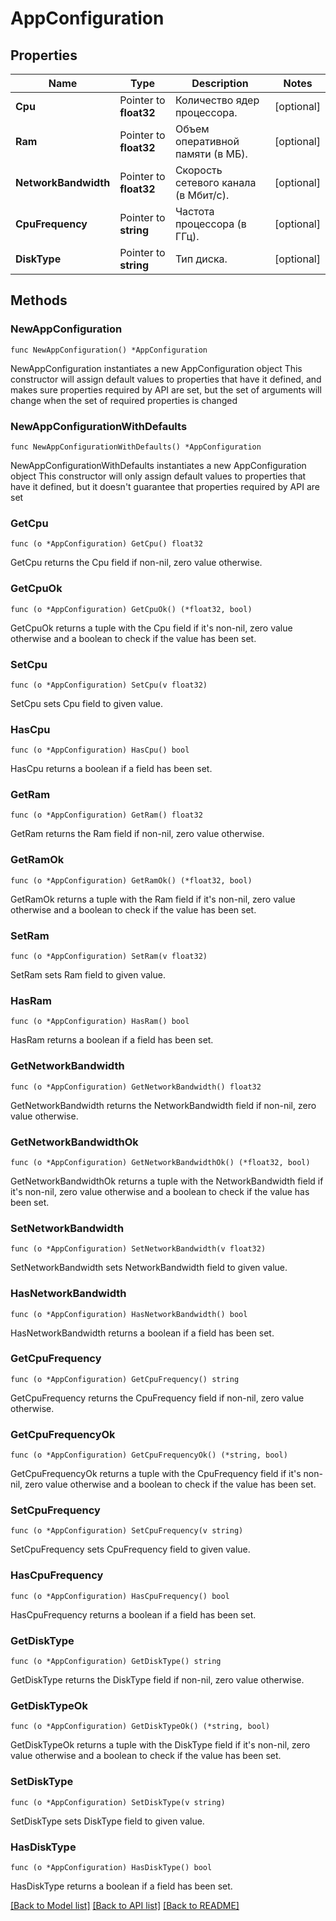 # AppConfiguration

## Properties

Name | Type | Description | Notes
------------ | ------------- | ------------- | -------------
**Cpu** | Pointer to **float32** | Количество ядер процессора. | [optional] 
**Ram** | Pointer to **float32** | Объем оперативной памяти (в МБ). | [optional] 
**NetworkBandwidth** | Pointer to **float32** | Скорость сетевого канала (в Мбит/с). | [optional] 
**CpuFrequency** | Pointer to **string** | Частота процессора (в ГГц). | [optional] 
**DiskType** | Pointer to **string** | Тип диска. | [optional] 

## Methods

### NewAppConfiguration

`func NewAppConfiguration() *AppConfiguration`

NewAppConfiguration instantiates a new AppConfiguration object
This constructor will assign default values to properties that have it defined,
and makes sure properties required by API are set, but the set of arguments
will change when the set of required properties is changed

### NewAppConfigurationWithDefaults

`func NewAppConfigurationWithDefaults() *AppConfiguration`

NewAppConfigurationWithDefaults instantiates a new AppConfiguration object
This constructor will only assign default values to properties that have it defined,
but it doesn't guarantee that properties required by API are set

### GetCpu

`func (o *AppConfiguration) GetCpu() float32`

GetCpu returns the Cpu field if non-nil, zero value otherwise.

### GetCpuOk

`func (o *AppConfiguration) GetCpuOk() (*float32, bool)`

GetCpuOk returns a tuple with the Cpu field if it's non-nil, zero value otherwise
and a boolean to check if the value has been set.

### SetCpu

`func (o *AppConfiguration) SetCpu(v float32)`

SetCpu sets Cpu field to given value.

### HasCpu

`func (o *AppConfiguration) HasCpu() bool`

HasCpu returns a boolean if a field has been set.

### GetRam

`func (o *AppConfiguration) GetRam() float32`

GetRam returns the Ram field if non-nil, zero value otherwise.

### GetRamOk

`func (o *AppConfiguration) GetRamOk() (*float32, bool)`

GetRamOk returns a tuple with the Ram field if it's non-nil, zero value otherwise
and a boolean to check if the value has been set.

### SetRam

`func (o *AppConfiguration) SetRam(v float32)`

SetRam sets Ram field to given value.

### HasRam

`func (o *AppConfiguration) HasRam() bool`

HasRam returns a boolean if a field has been set.

### GetNetworkBandwidth

`func (o *AppConfiguration) GetNetworkBandwidth() float32`

GetNetworkBandwidth returns the NetworkBandwidth field if non-nil, zero value otherwise.

### GetNetworkBandwidthOk

`func (o *AppConfiguration) GetNetworkBandwidthOk() (*float32, bool)`

GetNetworkBandwidthOk returns a tuple with the NetworkBandwidth field if it's non-nil, zero value otherwise
and a boolean to check if the value has been set.

### SetNetworkBandwidth

`func (o *AppConfiguration) SetNetworkBandwidth(v float32)`

SetNetworkBandwidth sets NetworkBandwidth field to given value.

### HasNetworkBandwidth

`func (o *AppConfiguration) HasNetworkBandwidth() bool`

HasNetworkBandwidth returns a boolean if a field has been set.

### GetCpuFrequency

`func (o *AppConfiguration) GetCpuFrequency() string`

GetCpuFrequency returns the CpuFrequency field if non-nil, zero value otherwise.

### GetCpuFrequencyOk

`func (o *AppConfiguration) GetCpuFrequencyOk() (*string, bool)`

GetCpuFrequencyOk returns a tuple with the CpuFrequency field if it's non-nil, zero value otherwise
and a boolean to check if the value has been set.

### SetCpuFrequency

`func (o *AppConfiguration) SetCpuFrequency(v string)`

SetCpuFrequency sets CpuFrequency field to given value.

### HasCpuFrequency

`func (o *AppConfiguration) HasCpuFrequency() bool`

HasCpuFrequency returns a boolean if a field has been set.

### GetDiskType

`func (o *AppConfiguration) GetDiskType() string`

GetDiskType returns the DiskType field if non-nil, zero value otherwise.

### GetDiskTypeOk

`func (o *AppConfiguration) GetDiskTypeOk() (*string, bool)`

GetDiskTypeOk returns a tuple with the DiskType field if it's non-nil, zero value otherwise
and a boolean to check if the value has been set.

### SetDiskType

`func (o *AppConfiguration) SetDiskType(v string)`

SetDiskType sets DiskType field to given value.

### HasDiskType

`func (o *AppConfiguration) HasDiskType() bool`

HasDiskType returns a boolean if a field has been set.


[[Back to Model list]](../README.md#documentation-for-models) [[Back to API list]](../README.md#documentation-for-api-endpoints) [[Back to README]](../README.md)



